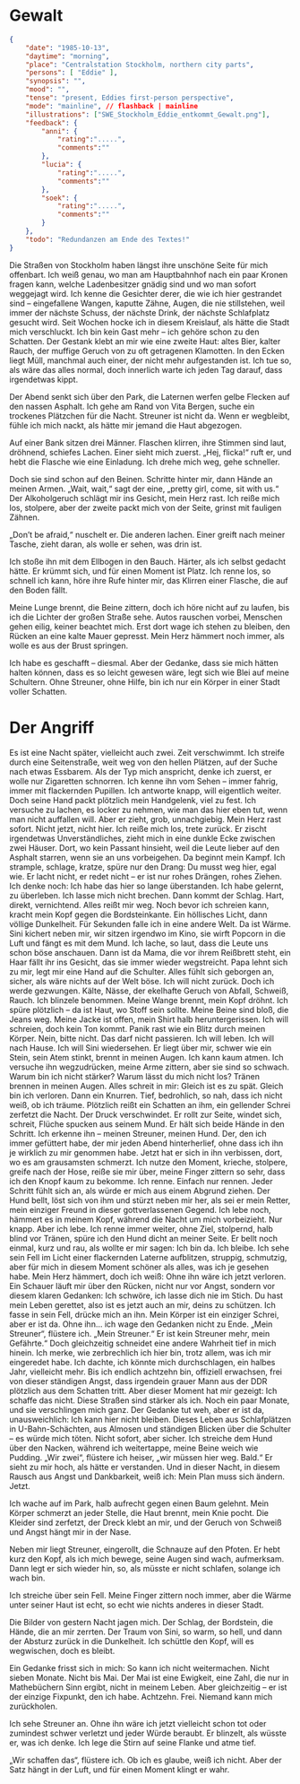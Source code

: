 # Gewalt

```json
{
    "date": "1985-10-13",
    "daytime": "morning",
    "place": "Centralstation Stockholm, northern city parts",
    "persons": [ "Eddie" ],
    "synopsis": "",
    "mood": "",
    "tense": "present, Eddies first-person perspective",
    "mode": "mainline", // flashback | mainline
    "illustrations": ["SWE_Stockholm_Eddie_entkommt_Gewalt.png"],
    "feedback": {
        "anni": {
            "rating":".....",
            "comments":""
        },
        "lucia": {
            "rating":".....",
            "comments":""
        },
        "soek": {
            "rating":".....",
            "comments":""
        }
    },
    "todo": "Redundanzen am Ende des Textes!"
}
```

Die Straßen von Stockholm haben längst ihre unschöne Seite für mich offenbart. Ich weiß genau, wo man am Hauptbahnhof nach ein paar Kronen fragen kann, welche Ladenbesitzer gnädig sind und wo man sofort weggejagt wird. Ich kenne die Gesichter derer, die wie ich hier gestrandet sind – eingefallene Wangen, kaputte Zähne, Augen, die nie stillstehen, weil immer der nächste Schuss, der nächste Drink, der nächste Schlafplatz gesucht wird. Seit Wochen hocke ich in diesem Kreislauf, als hätte die Stadt mich verschluckt. Ich bin kein Gast mehr – ich gehöre schon zu den Schatten.
Der Gestank klebt an mir wie eine zweite Haut: altes Bier, kalter Rauch, der muffige Geruch von zu oft getragenen Klamotten. In den Ecken liegt Müll, manchmal auch einer, der nicht mehr aufgestanden ist. Ich tue so, als wäre das alles normal, doch innerlich warte ich jeden Tag darauf, dass irgendetwas kippt.

Der Abend senkt sich über den Park, die Laternen werfen gelbe Flecken auf den nassen Asphalt. Ich gehe am Rand von Vita Bergen, suche ein trockenes Plätzchen für die Nacht. Streuner ist nicht da. Wenn er wegbleibt, fühle ich mich nackt, als hätte mir jemand die Haut abgezogen.

Auf einer Bank sitzen drei Männer. Flaschen klirren, ihre Stimmen sind laut, dröhnend, schiefes Lachen. Einer sieht mich zuerst. „Hej, flicka!“ ruft er, und hebt die Flasche wie eine Einladung. Ich drehe mich weg, gehe schneller.

Doch sie sind schon auf den Beinen. Schritte hinter mir, dann Hände an meinen Armen. „Wait, wait,“ sagt der eine, „pretty girl, come, sit with us.“ Der Alkoholgeruch schlägt mir ins Gesicht, mein Herz rast. Ich reiße mich los, stolpere, aber der zweite packt mich von der Seite, grinst mit fauligen Zähnen.

„Don’t be afraid,“ nuschelt er. Die anderen lachen. Einer greift nach meiner Tasche, zieht daran, als wolle er sehen, was drin ist.

Ich stoße ihn mit dem Ellbogen in den Bauch. Härter, als ich selbst gedacht hätte. Er krümmt sich, und für einen Moment ist Platz. Ich renne los, so schnell ich kann, höre ihre Rufe hinter mir, das Klirren einer Flasche, die auf den Boden fällt.

Meine Lunge brennt, die Beine zittern, doch ich höre nicht auf zu laufen, bis ich die Lichter der großen Straße sehe. Autos rauschen vorbei, Menschen gehen eilig, keiner beachtet mich. Erst dort wage ich stehen zu bleiben, den Rücken an eine kalte Mauer gepresst. Mein Herz hämmert noch immer, als wolle es aus der Brust springen.

Ich habe es geschafft – diesmal. Aber der Gedanke, dass sie mich hätten halten können, dass es so leicht gewesen wäre, legt sich wie Blei auf meine Schultern. Ohne Streuner, ohne Hilfe, bin ich nur ein Körper in einer Stadt voller Schatten.

# Der Angriff

Es ist eine Nacht später, vielleicht auch zwei. Zeit verschwimmt. Ich streife
durch eine Seitenstraße, weit weg von den hellen Plätzen, auf der Suche nach
etwas Essbarem. Als der Typ mich anspricht, denke ich zuerst, er wolle nur
Zigaretten schnorren.
Ich kenne ihn vom Sehen – immer fahrig, immer mit flackernden Pupillen. Ich
antworte knapp, will eigentlich weiter. Doch seine Hand packt plötzlich mein
Handgelenk, viel zu fest. Ich versuche zu lachen, es locker zu nehmen, wie man
das hier eben tut, wenn man nicht auffallen will. Aber er zieht, grob,
unnachgiebig.
Mein Herz rast sofort. Nicht jetzt, nicht hier. Ich reiße mich los, trete
zurück. Er zischt irgendetwas Unverständliches, zieht mich in eine dunkle
Ecke zwischen zwei Häuser. Dort, wo kein Passant hinsieht, weil die Leute
lieber auf den Asphalt starren, wenn sie an uns vorbeigehen.
Da beginnt mein Kampf. Ich strample, schlage, kratze, spüre nur den Drang:
Du musst weg hier, egal wie. Er lacht nicht, er redet nicht – er ist nur
rohes Drängen, rohes Ziehen. Ich denke noch: Ich habe das hier so lange
überstanden. Ich habe gelernt, zu überleben. Ich lasse mich nicht brechen.
Dann kommt der Schlag. Hart, direkt, vernichtend. Alles reißt mir weg. Noch
bevor ich schreien kann, kracht mein Kopf gegen die Bordsteinkante. Ein
höllisches Licht, dann völlige Dunkelheit.
Für Sekunden falle ich in eine andere Welt. Da ist Wärme. Sini kichert neben
mir, wir sitzen irgendwo im Kino, sie wirft Popcorn in die Luft und fängt es
mit dem Mund. Ich lache, so laut, dass die Leute uns schon böse anschauen.
Dann ist da Mama, die vor ihrem Reißbrett steht, ein Haar fällt ihr ins
Gesicht, das sie immer wieder wegstreicht. Papa lehnt sich zu mir, legt mir
eine Hand auf die Schulter. Alles fühlt sich geborgen an, sicher, als wäre
nichts auf der Welt böse. Ich will nicht zurück.
Doch ich werde gezwungen. Kälte, Nässe, der ekelhafte Geruch von Abfall,
Schweiß, Rauch. Ich blinzele benommen. Meine Wange brennt, mein Kopf dröhnt.
Ich spüre plötzlich – da ist Haut, wo Stoff sein sollte. Meine Beine sind
bloß, die Jeans weg. Meine Jacke ist offen, mein Shirt halb heruntergerissen.
Ich will schreien, doch kein Ton kommt. Panik rast wie ein Blitz durch meinen
Körper. Nein, bitte nicht. Das darf nicht passieren. Ich will leben. Ich will
nach Hause. Ich will Sini wiedersehen.
Er liegt über mir, schwer wie ein Stein, sein Atem stinkt, brennt in meinen
Augen. Ich kann kaum atmen. Ich versuche ihn wegzudrücken, meine Arme zittern,
aber sie sind so schwach. Warum bin ich nicht stärker? Warum lässt du mich
nicht los? Tränen brennen in meinen Augen. Alles schreit in mir: Gleich ist
es zu spät. Gleich bin ich verloren.
Dann ein Knurren. Tief, bedrohlich, so nah, dass ich nicht weiß, ob ich
träume. Plötzlich reißt ein Schatten an ihm, ein gellender Schrei zerfetzt die
Nacht. Der Druck verschwindet. Er rollt zur Seite, windet sich, schreit,
Flüche spucken aus seinem Mund. Er hält sich beide Hände in den Schritt.
Ich erkenne ihn – meinen Streuner, meinen Hund. Der, den ich immer gefüttert
habe, der mir jeden Abend hinterherlief, ohne dass ich ihn je wirklich zu mir
genommen habe. Jetzt hat er sich in ihn verbissen, dort, wo es am grausamsten
schmerzt.
Ich nutze den Moment, krieche, stolpere, greife nach der Hose, reiße sie mir
über, meine Finger zittern so sehr, dass ich den Knopf kaum zu bekomme. Ich
renne. Einfach nur rennen. Jeder Schritt fühlt sich an, als würde er mich aus
einem Abgrund ziehen. Der Hund bellt, löst sich von ihm und stürzt neben mir her, als sei er mein Retter, mein einziger Freund in dieser gottverlassenen Gegend.
Ich lebe noch, hämmert es in meinem Kopf, während die Nacht um mich vorbeizieht. Nur knapp. Aber ich lebe.
Ich renne immer weiter, ohne Ziel, stolpernd, halb blind vor Tränen, spüre ich
den Hund dicht an meiner Seite. Er bellt noch einmal, kurz und rau, als wollte
er mir sagen: Ich bin da. Ich bleibe. Ich sehe sein Fell im Licht einer
flackernden Laterne aufblitzen, struppig, schmutzig, aber für mich in diesem
Moment schöner als alles, was ich je gesehen habe. Mein Herz hämmert, doch ich
weiß: Ohne ihn wäre ich jetzt verloren.
Ein Schauer läuft mir über den Rücken, nicht nur vor Angst, sondern vor diesem klaren Gedanken: Ich schwöre, ich lasse dich nie im Stich. Du hast mein Leben gerettet, also ist es jetzt auch an mir, deins zu schützen. Ich fasse in sein Fell, drücke mich an ihn. Mein Körper ist ein einziger Schrei, aber er ist da. Ohne ihn… ich wage den Gedanken nicht zu Ende.
„Mein Streuner“, flüstere ich. „Mein Streuner.“ Er ist kein Streuner mehr, mein Gefährte.“
Doch gleichzeitig schneidet eine andere Wahrheit tief in mich hinein. Ich merke, wie zerbrechlich ich hier bin, trotz allem, was ich mir eingeredet habe. Ich dachte, ich könnte mich durchschlagen, ein halbes Jahr, vielleicht mehr. Bis ich endlich achtzehn bin, offiziell erwachsen, frei von dieser ständigen Angst, dass irgendein grauer Mann aus der DDR plötzlich aus dem Schatten tritt. Aber dieser Moment hat mir gezeigt: Ich schaffe das nicht. Diese Straßen sind stärker als ich. Noch ein paar Monate, und sie verschlingen mich ganz.
Der Gedanke tut weh, aber er ist da, unausweichlich: Ich kann hier nicht bleiben. Dieses Leben aus Schlafplätzen in U-Bahn-Schächten, aus Almosen und ständigen Blicken über die Schulter – es würde mich töten. Nicht sofort, aber sicher.
Ich streiche dem Hund über den Nacken, während ich weitertappe, meine Beine weich wie Pudding. „Wir zwei“, flüstere ich heiser, „wir müssen hier weg. Bald.“ Er sieht zu mir hoch, als hätte er verstanden. Und in dieser Nacht, in diesem Rausch aus Angst und Dankbarkeit, weiß ich: Mein Plan muss sich ändern. Jetzt.

Ich wache auf im Park, halb aufrecht gegen einen Baum gelehnt. Mein Körper schmerzt an jeder Stelle, die Haut brennt, mein Knie pocht. Die Kleider sind zerfetzt, der Dreck klebt an mir, und der Geruch von Schweiß und Angst hängt mir in der Nase.

Neben mir liegt Streuner, eingerollt, die Schnauze auf den Pfoten. Er hebt kurz den Kopf, als ich mich bewege, seine Augen sind wach, aufmerksam. Dann legt er sich wieder hin, so, als müsste er nicht schlafen, solange ich wach bin.

Ich streiche über sein Fell. Meine Finger zittern noch immer, aber die Wärme unter seiner Haut ist echt, so echt wie nichts anderes in dieser Stadt.

Die Bilder von gestern Nacht jagen mich. Der Schlag, der Bordstein, die Hände, die an mir zerrten. Der Traum von Sini, so warm, so hell, und dann der Absturz zurück in die Dunkelheit. Ich schüttle den Kopf, will es wegwischen, doch es bleibt.

Ein Gedanke frisst sich in mich: So kann ich nicht weitermachen. Nicht sieben Monate. Nicht bis Mai. Der Mai ist eine Ewigkeit, eine Zahl, die nur in Mathebüchern Sinn ergibt, nicht in meinem Leben. Aber gleichzeitig – er ist der einzige Fixpunkt, den ich habe. Achtzehn. Frei. Niemand kann mich zurückholen.

Ich sehe Streuner an. Ohne ihn wäre ich jetzt vielleicht schon tot oder zumindest schwer verletzt und jeder Würde beraubt. Er blinzelt, als wüsste er, was ich denke. Ich lege die Stirn auf seine Flanke und atme tief.

„Wir schaffen das“, flüstere ich. Ob ich es glaube, weiß ich nicht. Aber der Satz hängt in der Luft, und für einen Moment klingt er wahr.
